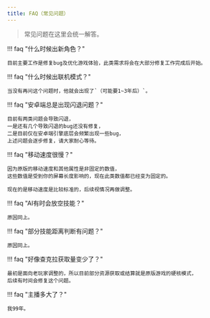 ```yaml
---
title: FAQ（常见问题）
---
```


> 常见问题在这里会统一解答。

!!! faq "什么时候出新角色？"

    目前主要工作是修复bug及优化游戏体验，此类需求将会在大部分修复工作完成后开始。

!!! faq "什么时候出联机模式？"

    当没有再问这个问题时，他就会出现了`（可能要1~3年后）`。

!!! faq "安卓端总是出现闪退问题？"

    目前有两类问题会导致闪退，
    一是还有几个导致闪退的bug还没有修复，
    二是目前仅在安卓端引擎底层会频繁出现一些bug，
    上述问题会逐步修复，请大家耐心等待。

!!! faq "移动速度很慢？"

    因为原版的移动速度和其他属性是非固定的数值，
    这些数值是受到你的屏幕长度影响的，现在此类数值都已经变为固定的。

    现在的是移动速度是比较标准的，后续视情况再做调整。

!!! faq "AI有时会放空技能？"

    原因同上。

!!! faq "部分技能距离判断有问题？"

    原因同上。

!!! faq "好像查克拉获取量变少了？"

    最初是面向老玩家调整的，所以目前部分资源获取或结算就是原版游戏的硬核模式，
    后续有时间会修复这个问题。

!!! faq "主播多大了？"

    我99年。
